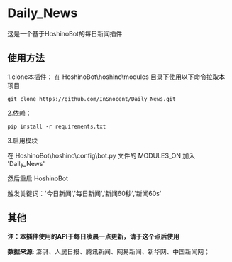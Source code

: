 # Daily_News
这是一个基于HoshinoBot的每日新闻插件
## 使用方法
1.clone本插件：
在 HoshinoBot\hoshino\modules 目录下使用以下命令拉取本项目
````
git clone https://github.com/InSnocent/Daily_News.git
````

2.依赖：
````
pip install -r requirements.txt
````

3.启用模块

在 HoshinoBot\hoshino\config\bot.py 文件的 MODULES_ON 加入 'Daily_News'

然后重启 HoshinoBot

触发关键词：'今日新闻','每日新闻','新闻60秒','新闻60s'

## 其他
**注：本插件使用的API于每日凌晨一点更新，请于这个点后使用**

**数据来源:** 澎湃、人民日报、腾讯新闻、网易新闻、新华网、中国新闻网；
